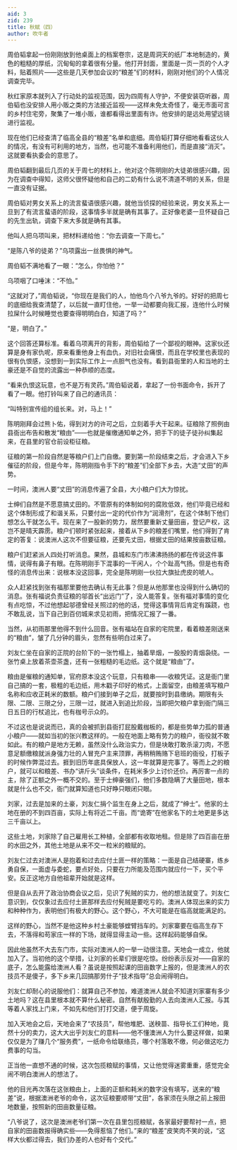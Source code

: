 ```yaml
---
aid: 3
zid: 239
title: 秋赋（四）
author: 吹牛者
---
```


周伯韬拿起一份刚刚放到他桌面上的档案卷宗，这是周洞天的纸厂本地制造的，黄色的粗糙的厚纸，沉甸甸的拿着很有分量。他打开封面，里面是一页一页的个人才料，贴着照片——这些是几天参加会议的“粮差”们的材料，刚刚对他们的个人情况调查完毕。

秋红家原本就列入了行动处的监视范围，因为四周有人守护，不便安装窃听器，周伯韬也没安排人用小贩之类的方法接近监视——这样未免太奇怪了，毫无市面可言的乡村住宅旁，聚集了一堆小贩，谁都看得出里面有诈。他安排的是远处用望远镜进行监视。

现在他们已经查清了临高全县的“粮差”名单和底细。周伯韬打算仔细地看看这伙人的情况，有没有可利用的地方，当然，也可能不准备利用他们，而是直接“消灭”。这就要看执委会的意思了。

周伯韬翻到最后几页的关于周七的材料上，他对这个陈明刚的大徒弟很感兴趣，因为在调查中得知，这师父很怀疑他和自己的二奶有什么说不清道不明的关系，但是一直没有证据。

周伯韬对男女关系上的流言蜚语很感兴趣，就他当侦探的经验来说，男女关系上一旦到了有流言蜚语的阶段，这事情多半就是确有其事了。正好像老婆一旦怀疑自己的先生出轨，调查下来大多就是确有其事。

他叫人把乌项叫来，把材料递给他：“你去调查一下周七。”

“是陈八爷的徒弟？”乌项露出一丝畏惧的神气。

周伯韬不满地看了一眼：“怎么，你怕他？”

乌项咽了口唾沫：“不怕。”

“这就对了，”周伯韬说，“你现在是我们的人，怕他鸟个八爷九爷的。好好的把周七的底细给我查清楚了，以后就一直盯住他，一举一动都要向我汇报，连他什么时候拉屎什么时候睡觉也要查得明明白白，知道了吗？”

“是，明白了。”

这个回答还算标准。看着乌项离开的背影，周伯韬给了一个鄙视的眼神。这家伙还算是身有家仇呢，原来看重他身上有血仇，对旧社会痛恨，而且在学校里也表现的很有仇恨感，没想到一到实际工作上一点胆气也没有。看到县衙里的人和当地的土豪还是不自觉的流露出一种恭顺的态度。

“看来仇恨这玩意，也不是万有灵药。”周伯韬说着，拿起了一份书面命令，拆开了看了一眼。他打铃叫来了自己的通讯员：

“叫特别宣传组的组长来。对，马上！”

陈明刚拜会过熊卜佑，得到对方的许可之后，立刻着手大干起来。征粮除了照例由县衙出布告和散发“粮由”——也就是催缴通知单之外，把手下的徒子徒孙纠集起来，在县里的官仓前设柜征粮。

征粮的第一阶段自然是等粮户们上门自缴。要到第一阶段结束之后，才会进入下乡催征的阶段，但是今年，陈明刚指令手下的“粮差”们全部下乡去，大造“丈田”的声势。

一时间，澳洲人要“丈田”的消息传遍了全县，大小粮户们大为惊扰。

士绅们自然是不愿意搞丈田的。不管原有的体制如何的腐败低效，他们毕竟已经和这个体制形成了和谐关系，只要付出一定的代价作为“润滑剂”，在这个体制下他们想怎么干就怎么干。现在来了一股新的势力，居然要重新丈量田亩，登记产权，这岂不是晴天霹雳。粮户们顿时紧张起来，接着从下乡的粮差们嘴里，他们得到了肯定的答复：说澳洲人这次不但要征粮，还要先丈田，根据丈田的结果按亩数征粮。

粮户们赶紧派人四处打听消息。果然，县城和东门市沸沸扬扬的都在传说这件事情，说得有鼻子有眼。在陈明刚手下混事的一干闲人，个个趾高气扬。但是也有奇怪的消息传出来：说根本没这回事，完全是陈明刚一伙拉大旗扯虎皮的唬人。

众人赶紧找到张有福那里要他去确认有无此事？但是从他那里也没得到什么确切的消息。张有福说负责征粮的邬首长“出远门”了，没人能答复。张有福对事情的变化有点吃惊，不过他想起邬德曾经关照过的他的话，觉得这事情背后肯定有蹊跷，也不敢乱说，当下自己到百仞城来求见初雨，把情况汇报了一番。

当然，从初雨那里他得不到什么回音。张有福站在自家的宅院里，看着粮差刚送来的“粮由”，皱了几分钟的眉头，忽然有些明白过来了。

刘友仁坐在自家的正院的台阶下的一张竹榻上，抽着旱烟，一股股的青烟袅绕。一张竹桌上放着茶壶茶盏，还有一张粗糙的毛边纸。这个就是“粮由”了。

粮由是催粮的通知单，官府原本没这个玩意，只有粮串——收粮凭证。这是衙门里自己搞的一套，极粗的毛边纸，用木戳子印好的格式，上面留空，由粮差填写粮户名称和应收正耗米的数额。粮户们接到单子之后，就要按时到县缴纳。期限有头限、二限、三限之分，三限一过，就进入到追比阶段，当即把欠粮户拿到衙门隔三日五日的行杖追比，也有枷号示众的。

不过这也是说说而已，真的会被抓到县衙打屁股戴枷板的，都是些势单力孤的普通小粮户——就如当初的张兴教这样的。一般在地面上略有势力的粮户，衙役就不敢如此。有的粮户是地方无赖，虽然没什么政治实力，但是块敢打敢杀滚刀肉，不愿意足额缴粮就派身强力壮的人冒充户主来顶罪，再稍稍贿赂下皂班的衙役，打板子的时候作弊混过去。捱到旧历年底具保放人，这一年就算是完事了。等而上之的粮户，就可以和粮差、书办“讲斤头”谈条件，在耗米多少上讨价还价。再厉害一点的主，除了正额之外一概不交的。至于士绅豪强们，他们多数隐瞒了大量田地，根本就是什么也不交，衙门就算知道也只好睁只眼闭只眼。

刘家，过去是加来的土豪，刘友仁捐个监生在身上之后，就成了“绅士”。他家的土地在册的不到四百亩，实际上有将近二千亩。而“诡寄”在他家名下的土地更是多达三千亩以上。

这些土地，刘家除了自己雇用长工种植，全部都有收取地租。但是除了四百亩在册的水田之外，其他土地是从来不交一粒米的粮赋的。

刘友仁过去对澳洲人是抱着和过去应付土匪一样的策略：一面是自己结硬寨，练乡勇自保，一面虚与委蛇，要点好处，只要在力所能及范围内就应付一下，买个平安。反正这地方自他祖辈开始就是这样。

但是自从去开了政治协商会议之后，见识了髡贼的实力，他的想法就变了。刘友仁意识到，仅仅象过去应付土匪那样去应付髡贼是要吃亏的。澳洲人体现出来的实力和种种作为，表明他们有极大的野心。这个野心，不大可能是在临高就能满足的。

这样的野心，当然不是他这种乡村土豪能够螳臂挡车的。刘家寨要在临高生存下去，不落得和苟家庄一样的下场，就得显得主动一些。这样起码能够自保。

因此他虽然不大去东门市，实际对澳洲人的一举一动很注意。天地会一成立，他就加入了。当初他的这个举措，让刘家的长辈们很是吃惊。纷纷表示反对——自家的底子，怎么能露给澳洲人看？虽说是按照起课的田亩数字上报的，但是澳洲人的农技员不是傻子，多下乡来几回搞那劳什子“技术指导”总会闹得明白。

刘友仁却耐心的说服他们：就算自己不参加，难道澳洲人就会不知道刘家寨有多少土地吗？这在县里根本就不算什么秘密。自然有献殷勤的人去向澳洲人汇报。与其等着人家找上门来，不如先和他们打打交道，便于周旋。

加入天地会之后，天地会来了“农技员”，帮他堆肥、送秧苗、指导长工们种地，竟然十分的卖力，这大大出乎刘友仁的意料——他不懂澳洲人为什么要这样做，如果仅仅是为了赚几个“服务费”，一纸命令给联络员，哪个村落敢不缴，何必做这吃力费事的勾当。

正当他一直想不通的时候，这次包揽粮赋的事情，又让他觉得迷雾重重，感觉完全闹不明白澳洲人的想法了。

他的目光再次落在这张粮由上，上面的正额和耗米的数字没有填写，送来的“粮差”说，根据澳洲老爷的命令，这次征粮要顺带“丈田”，各家须在头限之前上报田地数量，按照新的田亩数量征粮。

“八爷说了，这次是澳洲老爷们第一次在县里包揽粮赋，各家最好要帮衬一点，把自家的田亩数报得确实些——免得惹恼了他们。”来的“粮差”皮笑肉不笑的说，“这样大伙都过得去，我们办差的人也好有个交代。”
